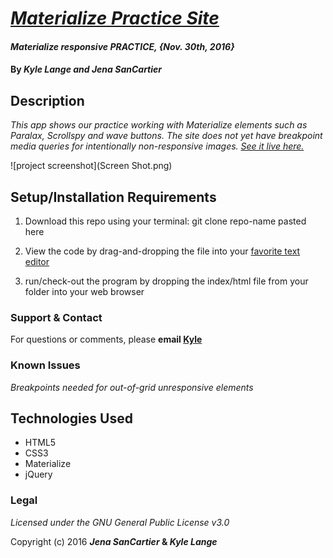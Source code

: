 # _[Materialize Practice Site](http://materializecss.com/)_

#### _Materialize responsive PRACTICE, {Nov. 30th, 2016}_

#### By _**Kyle Lange and Jena SanCartier**_

## Description

_This app shows our practice working with Materialize elements such as Paralax, Scrollspy and wave buttons.  The site does not yet have breakpoint media queries for intentionally non-responsive images.  [See it live here.](https://kylelange.github.io/materialize/)_


![project screenshot](Screen Shot.png)

## Setup/Installation Requirements

  1. Download this repo using your terminal: git clone repo-name pasted here

  2. View the code by drag-and-dropping the file into your [favorite text editor](https://atom.io)

  3. run/check-out the program by dropping the index/html file from your folder into your web browser


### Support & Contact
For questions or comments, please __email [Kyle](baronsintrees@gmail.com)__

### Known Issues
_Breakpoints needed for out-of-grid unresponsive elements_

## Technologies Used

* HTML5
* CSS3
* Materialize
* jQuery

### Legal
*Licensed under the GNU General Public License v3.0*

Copyright (c) 2016 **_Jena SanCartier_ & _Kyle Lange_**
